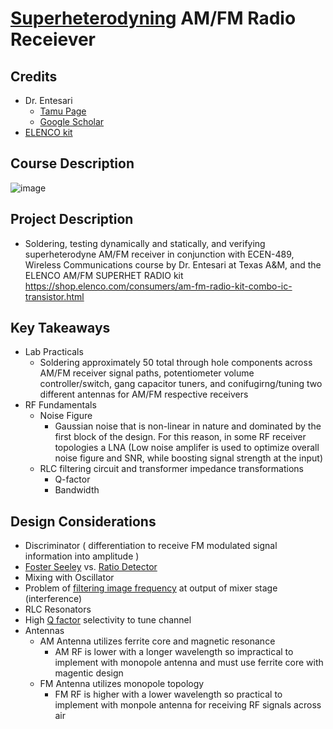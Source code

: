 # [Superheterodyning](https://en.wikipedia.org/wiki/Superheterodyne_receiver) AM/FM Radio Receiever 

## Credits
- Dr. Entesari
  - [Tamu Page](https://engineering.tamu.edu/electrical/profiles/kentesari.html)
  - [Google Scholar](https://scholar.google.com/citations?user=_ZYmEFEAAAAJ&hl)
- [ELENCO kit](https://shop.elenco.com/consumers/am-fm-radio-kit-combo-ic-transistor.html)

## Course Description

![image](https://user-images.githubusercontent.com/61887299/236608637-a8c97562-3681-472e-aec6-9c9105861309.png)


## Project Description
- Soldering, testing dynamically and statically, and verifying superheterodyne AM/FM receiver in conjunction with ECEN-489, Wireless Communications course by Dr. Entesari at Texas A&amp;M, and  the ELENCO AM/FM SUPERHET RADIO kit https://shop.elenco.com/consumers/am-fm-radio-kit-combo-ic-transistor.html 

## Key Takeaways 
- Lab Practicals
  - Soldering approximately 50 total through hole components across AM/FM receiver signal paths, potentiometer volume controller/switch, gang capacitor tuners, and conifugirng/tuning two different antennas for AM/FM respective receivers
- RF Fundamentals
  - Noise Figure
    - Gaussian noise that is non-linear in nature and dominated by the first block of the design. For this reason, in some RF receiver topologies a LNA (Low noise amplifer is used to optimize overall noise figure and SNR, while boosting signal strength at the input)
  - RLC filtering circuit and transformer impedance transformations
    - Q-factor
    - Bandwidth
  
## Design Considerations
- Discriminator ( differentiation to receive FM modulated signal information into amplitude )
-   [Foster Seeley](https://en.wikipedia.org/wiki/Foster%E2%80%93Seeley_discriminator) vs. [Ratio Detector](https://en.wikipedia.org/wiki/Ratio_detector)
- Mixing with Oscillator
-   Problem of [filtering image frequency](https://en.wikipedia.org/?title=Image_frequency&redirect=no) at output of mixer stage (interference)
- RLC Resonators
-   High [Q factor](https://en.wikipedia.org/wiki/Q_factor) selectivity to tune channel 
- Antennas
  - AM Antenna utilizes ferrite core and magnetic resonance  
    - AM RF is lower with a longer wavelength so impractical to implement with monopole antenna and must use ferrite core with magentic design
  - FM Antenna utilizes monopole topology
    - FM RF is higher with a lower wavelength so practical to implement with monpole antenna for receiving RF signals across air
  
  
